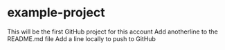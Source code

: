 # example-project
This will be the first GitHub project for this account
Add anotherline to the README.md file
Add a line locally to push to GitHub
